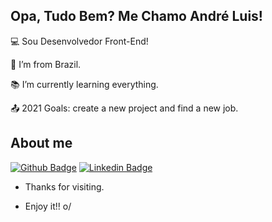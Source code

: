 ## Opa, Tudo Bem? Me Chamo André Luis!

 

:computer: Sou Desenvolvedor Front-End!

:house_with_garden: I’m from Brazil.

:books: I’m currently learning everything.

:outbox_tray: 2021 Goals: create a new project and find a new job.

 

## About me

[![Github Badge](https://img.shields.io/badge/-Github-000?style=flat-square&logo=Github&logoColor=white&link=https://github.com/andrelcalado)](https://github.com/andrelcalado) [![Linkedin Badge](https://img.shields.io/badge/-LinkedIn-blue?style=flat-square&logo=Linkedin&logoColor=white&link=https://github.com/andrelcalado)](https://github.com/andrelcalado)



- Thanks for visiting.

- Enjoy it!! o/
